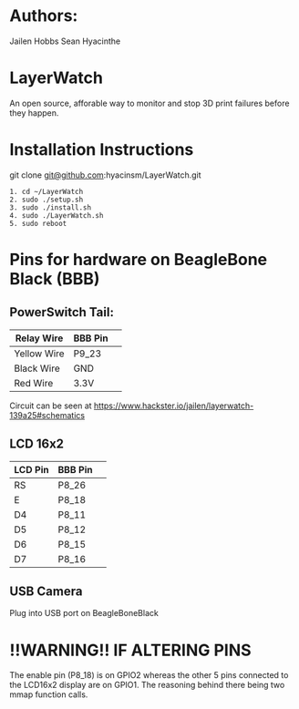 # Authors:
Jailen Hobbs 
Sean Hyacinthe

# LayerWatch
An open source, afforable way to monitor and stop 3D print failures before they happen.

# Installation Instructions
git clone git@github.com:hyacinsm/LayerWatch.git

    1. cd ~/LayerWatch
    2. sudo ./setup.sh
    3. sudo ./install.sh
    4. sudo ./LayerWatch.sh
    5. sudo reboot

# Pins for hardware on BeagleBone Black (BBB)

## PowerSwitch Tail:
|Relay Wire| BBB Pin| |
|-|-| -|
|Yellow Wire| P9_23 |
|Black Wire| GND|
|Red Wire | 3.3V|

Circuit can  be seen at https://www.hackster.io/jailen/layerwatch-139a25#schematics

## LCD 16x2
|LCD Pin| BBB Pin| |
|----| ----| -|
|RS |P8_26|
|E |P8_18| 
|D4 |P8_11|
|D5 |P8_12|
|D6 |P8_15|
|D7 |P8_16|

## USB Camera
Plug into USB port on BeagleBoneBlack

# !!WARNING!! IF ALTERING PINS
The enable pin (P8_18) is on GPIO2 whereas the other 5 pins connected to the LCD16x2 display are on GPIO1. The reasoning behind there being two mmap function calls.

